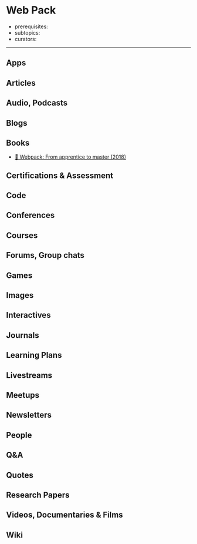 # Web Pack

- prerequisites:
- subtopics:
- curators:

------

## Apps

## Articles

## Audio, Podcasts

## Blogs

## Books

- [📖 Webpack: From apprentice to master (2018)](https://survivejs.com/webpack/preface/)


## Certifications & Assessment

## Code

## Conferences

## Courses

## Forums, Group chats

## Games

## Images

## Interactives

## Journals

## Learning Plans

## Livestreams

## Meetups

## Newsletters

## People

## Q&A

## Quotes

## Research Papers

## Videos, Documentaries & Films

## Wiki
